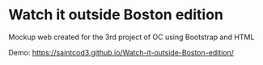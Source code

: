 # Watch it outside Boston edition
 Mockup web created for the 3rd project of OC using Bootstrap and HTML

Demo: https://saintcod3.github.io/Watch-it-outside-Boston-edition/
